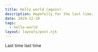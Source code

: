 ```yaml
---
title: Hello world (again).
description: Hopefully for the last time.
date: 2019-12-10
tags:
  - hello-world
layout: layouts/post.njk
---
```

Last time last time


